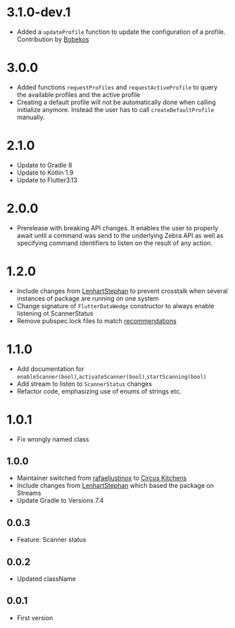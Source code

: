 # 3.1.0-dev.1

- Added a `updateProfile` function to update the configuration of a profile. Contribution by [Bobekos](https://github.com/bobekos)

# 3.0.0

- Added functions `requestProfiles` and `requestActiveProfile` to query the available profiles and the active profile
- Creating a default profile will not be automatically done when calling initialize anymore. Instead the user has to call `createDefaultProfile` manually.

# 2.1.0

- Update to Gradle 8
- Update to Kotlin 1.9
- Update to Flutter3.13

# 2.0.0

- Prerelease with breaking API changes. It enables the user to properly await until a command was send to the underlying Zebra API as well as specifying command identifiers to listen on the result of any action.

# 1.2.0

- Include changes from [LenhartStephan](https://github.com/LenhartStephan) to prevent crosstalk when several instances of package are running on one system
- Change signature of `FlutterDataWedge` constructor to always enable listening ot ScannerStatus
- Remove pubspec.lock files to match [recommendations](https://dart.dev/guides/libraries/private-files#pubspeclock)

# 1.1.0

- Add documentation for `enableScanner(bool)`,`activateScanner(bool)`,`startScanning(bool)`
- Add stream to listen to `ScannerStatus` changes
- Refactor code, emphasizing use of enums of strings etc.

# 1.0.1

- Fix wrongly named class

## 1.0.0

- Maintainer switched from [rafaeljustinox](https://github.com/rafaeljustinox) to [Circus Kitchens](https://github.com/circus-kitchens)
- Include changes from [LenhartStephan](https://github.com/LenhartStephan) which based the package on Streams
- Update Gradle to Versions 7.4

## 0.0.3

- Feature: Scanner status

## 0.0.2

- Updated className

## 0.0.1

- First version
